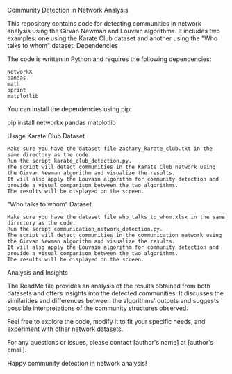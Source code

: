 Community Detection in Network Analysis

This repository contains code for detecting communities in network analysis using the Girvan Newman and Louvain algorithms. It includes two examples: one using the Karate Club dataset and another using the "Who talks to whom" dataset.
Dependencies

The code is written in Python and requires the following dependencies:

    NetworkX
    pandas
    math
    pprint
    matplotlib

You can install the dependencies using pip:

pip install networkx pandas matplotlib

Usage
Karate Club Dataset

    Make sure you have the dataset file zachary_karate_club.txt in the same directory as the code.
    Run the script karate_club_detection.py.
    The script will detect communities in the Karate Club network using the Girvan Newman algorithm and visualize the results.
    It will also apply the Louvain algorithm for community detection and provide a visual comparison between the two algorithms.
    The results will be displayed on the screen.

"Who talks to whom" Dataset

    Make sure you have the dataset file who_talks_to_whom.xlsx in the same directory as the code.
    Run the script communication_network_detection.py.
    The script will detect communities in the communication network using the Girvan Newman algorithm and visualize the results.
    It will also apply the Louvain algorithm for community detection and provide a visual comparison between the two algorithms.
    The results will be displayed on the screen.

Analysis and Insights

The ReadMe file provides an analysis of the results obtained from both datasets and offers insights into the detected communities. It discusses the similarities and differences between the algorithms' outputs and suggests possible interpretations of the community structures observed.

Feel free to explore the code, modify it to fit your specific needs, and experiment with other network datasets.

For any questions or issues, please contact [author's name] at [author's email].

Happy community detection in network analysis!
